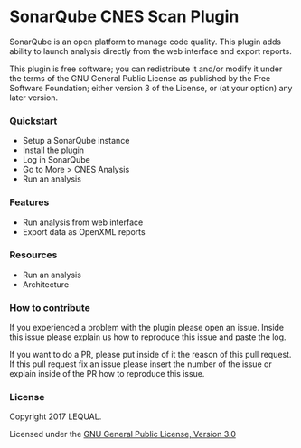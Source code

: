 # SonarQube CNES Scan Plugin
SonarQube is an open platform to manage code quality. This plugin adds ability to launch analysis directly from the web interface and export reports.

This plugin is free software; you can redistribute it and/or modify it under the terms of the GNU General Public License as published by the Free Software Foundation; either version 3 of the License, or (at your option) any later version.

### Quickstart
- Setup a SonarQube instance
- Install the plugin
- Log in SonarQube
- Go to More > CNES Analysis
- Run an analysis

### Features
- Run analysis from web interface
- Export data as OpenXML reports

### Resources
- Run an analysis
- Architecture

### How to contribute
If you experienced a problem with the plugin please open an issue. Inside this issue please explain us how to reproduce this issue and paste the log.

If you want to do a PR, please put inside of it the reason of this pull request. If this pull request fix an issue please insert the number of the issue or explain inside of the PR how to reproduce this issue.

### License
Copyright 2017 LEQUAL.

Licensed under the [GNU General Public License, Version 3.0](https://www.gnu.org/licenses/gpl.txt)
